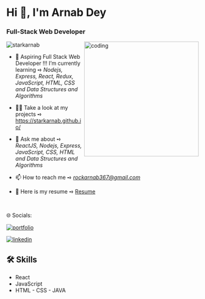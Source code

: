 <h1 align="left">Hi 👋, I'm Arnab Dey</h1>
<h3 align="left">Full-Stack Web Developer</h3>
<img align="right" alt="coding" widht="200" height="300" src="https://camo.githubusercontent.com/40165a147c3dcea0fa1db780bb533fc5f98546ccfb9d5d05ddb2f429277f5348/68747470733a2f2f616e616c7974696373696e6469616d61672e636f6d2f77702d636f6e74656e742f75706c6f6164732f323031382f31322f646576656c6f7065722d6472696262626c652e676966">
<p align="left"> <img src="https://komarev.com/ghpvc/?username=starkarnab&label=Profile%20views&color=0e75b6&style=flat" alt="starkarnab" /> </p>

- 🌱 Aspiring Full Stack Web Developer !!! I’m currently learning ➺ *Nodejs, Express, React, Redux, JavaScript, HTML, CSS and Data Structures and Algorithms*

- 👨‍💻 Take a look at my projects ➺ https://starkarnab.github.io/

- 💬 Ask me about ➺ *ReactJS, Nodejs, Express, JavaScript, CSS, HTML and Data Structures and Algorithms*

- 📫 How to reach me ➺ *rockarnab367@gmail.com*
  
- 📝 Here is my resume ➺ [Resume]()
  
 <br/>

🌐 Socials:

[![portfolio](https://img.shields.io/badge/my_portfolio-000?style=for-the-badge&logo=ko-fi&logoColor=white)](https://starkarnab.github.io/)

[![linkedin](https://img.shields.io/badge/linkedin-0A66C2?style=for-the-badge&logo=linkedin&logoColor=white)](https://www.linkedin.com/in/arnab-d-865b3b1a4/)

## 🛠 Skills

- React
- JavaScript
- HTML
- CSS
- JAVA
